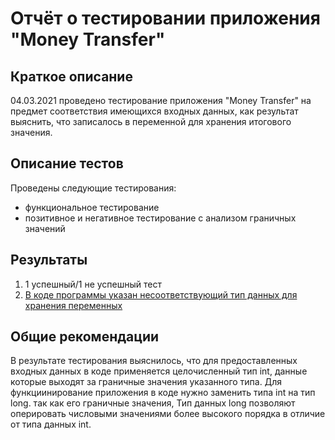 # Отчёт о тестировании приложения "Money Transfer"

## Краткое описание

04.03.2021 проведено тестирование приложения "Money Transfer" 
на предмет соответствия имеющихся входных данных, как результат выяснить,
что записалось в переменной для хранения итогового значения.

## Описание тестов
Проведены следующие тестирования:

- функциональное тестирование
- позитивное и негативное тестирование с анализом граничных значений

## Результаты

1. 1 успешный/1 не успешный тест
2. [В коде программы указан несоответствующий тип данных для хранения переменных]()

## Общие рекомендации
В результате тестирования выяснилось, что для предоставленных входных данных 
в коде применяется целочисленный тип int, данные которые выходят за граничные значения 
указанного типа. Для функциинирование приложения в коде нужно заменить типа int на тип long. так как его граничные значения, 
Тип данных long позволяют оперировать числовыми значениями более высокого порядка 
в отличие от типа данных int.